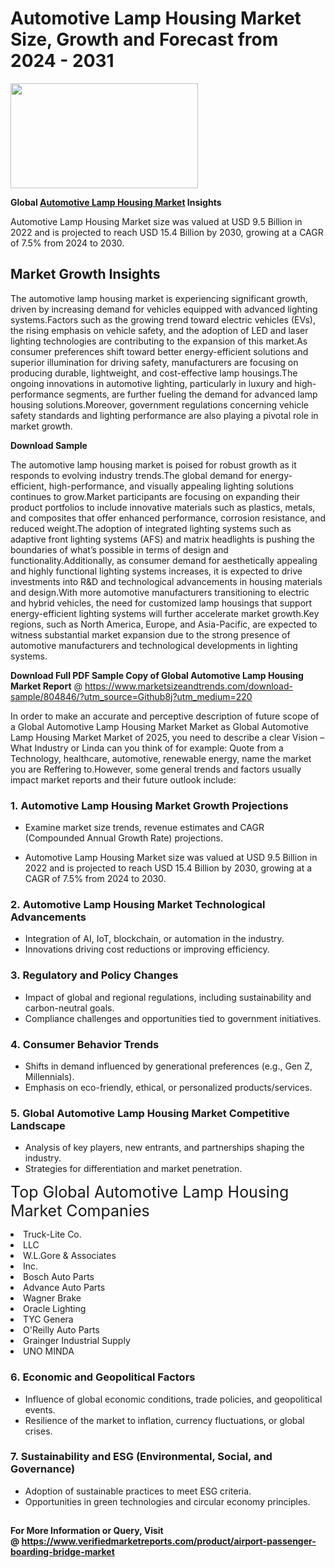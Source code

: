 <H1>Automotive Lamp Housing Market Size, Growth and Forecast from 2024 - 2031</H1><img class="aligncenter size-medium wp-image-584254" src="https://thirdeyenews.in/wp-content/uploads/2024/09/Global-Market-Research-300x168.jpeg" alt="" width="300" height="168" /><p><strong>Global&nbsp;<a href="https://www.marketsizeandtrends.com/download-sample/804846/?utm_source=Github8j?utm_medium=220">Automotive Lamp Housing Market</a> Insights</strong></p><p>Automotive Lamp Housing Market size was valued at USD 9.5 Billion in 2022 and is projected to reach USD 15.4 Billion by 2030, growing at a CAGR of 7.5% from 2024 to 2030.</p><p><h2>Market Growth Insights</h2> <p>The automotive lamp housing market is experiencing significant growth, driven by increasing demand for vehicles equipped with advanced lighting systems.Factors such as the growing trend toward electric vehicles (EVs), the rising emphasis on vehicle safety, and the adoption of LED and laser lighting technologies are contributing to the expansion of this market.As consumer preferences shift toward better energy-efficient solutions and superior illumination for driving safety, manufacturers are focusing on producing durable, lightweight, and cost-effective lamp housings.The ongoing innovations in automotive lighting, particularly in luxury and high-performance segments, are further fueling the demand for advanced lamp housing solutions.Moreover, government regulations concerning vehicle safety standards and lighting performance are also playing a pivotal role in market growth.</p> <p><strong>Download Sample</strong></p> <p>The automotive lamp housing market is poised for robust growth as it responds to evolving industry trends.The global demand for energy-efficient, high-performance, and visually appealing lighting solutions continues to grow.Market participants are focusing on expanding their product portfolios to include innovative materials such as plastics, metals, and composites that offer enhanced performance, corrosion resistance, and reduced weight.The adoption of integrated lighting systems such as adaptive front lighting systems (AFS) and matrix headlights is pushing the boundaries of what’s possible in terms of design and functionality.Additionally, as consumer demand for aesthetically appealing and highly functional lighting systems increases, it is expected to drive investments into R&D and technological advancements in housing materials and design.With more automotive manufacturers transitioning to electric and hybrid vehicles, the need for customized lamp housings that support energy-efficient lighting systems will further accelerate market growth.Key regions, such as North America, Europe, and Asia-Pacific, are expected to witness substantial market expansion due to the strong presence of automotive manufacturers and technological developments in lighting systems.</p> <p><span class=""><strong>Download Full PDF Sample Copy of Global Automotive Lamp Housing Market Report</strong> @ <a href="https://www.marketsizeandtrends.com/download-sample/804846/?utm_source=Github8j?utm_medium=220" target="_blank">https://www.marketsizeandtrends.com/download-sample/804846/?utm_source=Github8j?utm_medium=220</a></span></p><p>In order to make an accurate and perceptive description of future scope of a Global&nbsp;Automotive Lamp Housing Market Market as Global&nbsp;Automotive Lamp Housing Market Market of 2025, you need to describe a clear Vision &ndash; What Industry or Linda can you think of for example: Quote from a Technology, healthcare, automotive, renewable energy, name the market you are Reffering to.However, some general trends and factors usually impact market reports and their future outlook include:</p><h3>1.&nbsp;<strong>Automotive Lamp Housing Market Growth Projections</strong></h3><ul><li>Examine market size trends, revenue estimates and CAGR (Compounded Annual Growth Rate) projections.</li><li><p>Automotive Lamp Housing Market size was valued at USD 9.5 Billion in 2022 and is projected to reach USD 15.4 Billion by 2030, growing at a CAGR of 7.5% from 2024 to 2030.</p></li></ul><h3>2.&nbsp;<strong>Automotive Lamp Housing Market Technological Advancements</strong></h3><ul><li>Integration of AI, IoT, blockchain, or automation in the industry.</li><li>Innovations driving cost reductions or improving efficiency.</li></ul><h3>3.&nbsp;<strong>Regulatory and Policy Changes</strong></h3><ul><li>Impact of global and regional regulations, including sustainability and carbon-neutral goals.</li><li>Compliance challenges and opportunities tied to government initiatives.</li></ul><h3>4.&nbsp;<strong>Consumer Behavior Trends</strong></h3><ul><li>Shifts in demand influenced by generational preferences (e.g., Gen Z, Millennials).</li><li>Emphasis on eco-friendly, ethical, or personalized products/services.</li></ul><h3>5.&nbsp;<strong>Global Automotive Lamp Housing Market Competitive Landscape</strong></h3><ul><li>Analysis of key players, new entrants, and partnerships shaping the industry.</li><li>Strategies for differentiation and market penetration.</li></ul><p data-pm-slice="1 1 []"><span style="color: inherit; font-family: inherit; font-size: 25px;">Top Global Automotive Lamp Housing Market Companies</span></p><div class="" data-test-id=""><p><li>Truck-Lite Co.</li><li> LLC</li><li> W.L.Gore & Associates</li><li> Inc.</li><li> Bosch Auto Parts</li><li> Advance Auto Parts</li><li> Wagner Brake</li><li> Oracle Lighting</li><li> TYC Genera</li><li> O'Reilly Auto Parts</li><li> Grainger Industrial Supply</li><li> UNO MINDA</li></p></div><h3>6.&nbsp;<strong>Economic and Geopolitical Factors</strong></h3><ul><li>Influence of global economic conditions, trade policies, and geopolitical events.</li><li>Resilience of the market to inflation, currency fluctuations, or global crises.</li></ul><h3>7.&nbsp;<strong>Sustainability and ESG (Environmental, Social, and Governance)</strong></h3><ul><li>Adoption of sustainable practices to meet ESG criteria.</li><li>Opportunities in green technologies and circular economy principles.</li></ul><h2><strong style="font-size: 14px;">For More Information or Query, Visit @&nbsp;</strong><a style="background-color: #ffffff; font-size: 14px;" href="https://www.marketsizeandtrends.com/report/automotive-lamp-housing-market/" target="_blank">https://www.verifiedmarketreports.com/product/airport-passenger-boarding-bridge-market</a></h2>